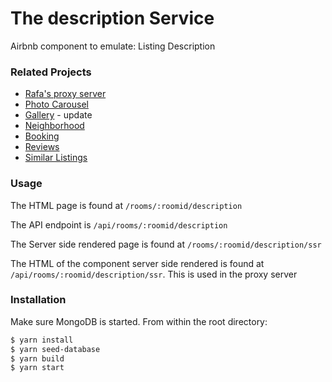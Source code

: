 # The description Service

Airbnb component to emulate:
Listing Description

### Related Projects

- [Rafa's proxy server](https://github.com/The-Untouchables/proxy-server-rafa)
- [Photo Carousel](https://github.com/The-Untouchables/photo-carousel-service)
- [Gallery](https://github.com/The-Untouchables/) - update
- [Neighborhood](https://github.com/The-Untouchables/neighborhood-map-service)
- [Booking](https://github.com/The-Untouchables/bookings-widget-service)
- [Reviews](https://github.com/The-Untouchables/reviews-service)
- [Similar Listings](https://github.com/The-Untouchables/similar-listings-service)

### Usage

The HTML page is found at `/rooms/:roomid/description`

The API endpoint is `/api/rooms/:roomid/description`

The Server side rendered page is found at `/rooms/:roomid/description/ssr`

The HTML of the component server side rendered is found at `/api/rooms/:roomid/description/ssr`. This 
is used in the proxy server

### Installation

Make sure MongoDB is started. From within the root directory:

```sh
$ yarn install
$ yarn seed-database
$ yarn build
$ yarn start
```